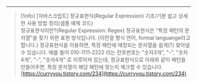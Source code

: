 ---

> [!info] [자바스크립트] 정규표현식(Regular Expression) 기초/기본 쉽고 상세한 사용 방법 정리(샘플 예제 코드)  
> 정규표현식이란?(Regular Expression: Regex) 정규표현식은 "특정 패턴의 문자열"을 찾기 위한 표현 방식입니다. (이런걸 형식 언어, formal languange라고 합니다.) 정규표현식을 이용하면, 특정 패턴에 매칭되는 문자열을 쉽게(?) 찾아낼 수 있습니다. 예를 들어 010-1111-2222 라는 전호번호는 "숫자3개", "-", "숫자4개", "-", "숫자4개" 로 이루어져 있는데, 정규표현식으로 아래와 같이 패턴을 만들어주면, 특정 문자열이 해당 패턴에 맞는지 체크할 수 있습니다.  
> [https://curryyou.tistory.com/234](https://curryyou.tistory.com/234)